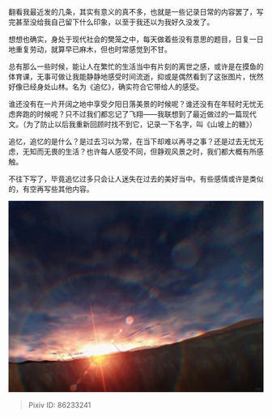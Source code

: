 翻看我最近发的几条，其实有意义的真不多，也就是一些记录日常的内容罢了，写完甚至没给我自己留下什么印象，以至于我还以为我好久没发了。

想想也确实，身处于现代社会的樊笼之中，每天做着些没有意思的题目，日复一日地重复劳动，就算早已麻木，但也时常感觉到不甘。

总有那么一些时候，能让人在繁忙的生活当中有片刻的离世之感，或许是在摸鱼的体育课，无事可做让我能静静地感受时间流逝，抑或是偶然看到了这张图片，恍然好像已经身处山林。名为《追忆》，确实符合它带给人的感受。

谁还没有在一片开阔之地中享受夕阳日落美景的时候呢？谁还没有在年轻时无忧无虑奔跑的时候呢？只不过我们都忘记了飞翔——我联想到了最近做过的一篇现代文。（为了防止以后我重新回顾时找不到它，记录一下名字，叫《山坡上的糖》）

追忆，追忆的是什么？是过去习以为常，在当下却难以再寻之事？还是过去无忧无虑，无知而无畏的生活？也许每人感受不同，但静观风景之时，我们都大概有所感触。

不往下写了，毕竟追忆过多只会让人迷失在过去的美好当中。有些感情或许是类似的，有空再写些其他内容。

![夕阳下的广袤草地](images/追忆.jfif)  
> Pixiv ID: 86233241